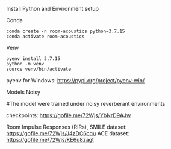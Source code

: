 Install Python and Environment setup 

Conda
```
conda create -n room-acoustics python=3.7.15
conda activate room-acoustics
```
Venv
```
pyenv install 3.7.15
python -m venv
source venv/bin/activate
```
pyenv for Windows: https://pypi.org/project/pyenv-win/


Models Noisy 

#The model were trained under noisy reverberant environments

checkpoints: https://gofile.me/72Wjs/YbNrD9AJw

Room Impulse Responses (RIRs), SMILE dataset: https://gofile.me/72Wjs/J4zDC6cqu
ACE dataset: https://gofile.me/72Wjs/KE6u8zagt
